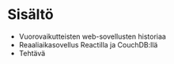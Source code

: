 # Sisältö

* Vuorovaikutteisten web-sovellusten historiaa
* Reaaliaikasovellus Reactilla ja CouchDB:llä
* Tehtävä

